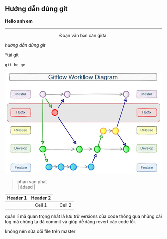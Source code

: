 ## Hướng dẫn dùng git
**Hello anh em**  
<hr>  
<center>Đoạn văn bản căn giữa.</center>  

_hướng dẫn dùng git_  

*tải git  

`git he ge`  

![alt text](./img/gitflow-hotfix-branch-diagram.jpg)  

>phan van phat  
| ádasd |  

<style>
td {
  text-align: center;
}
</style>

| Header 1 | Header 2 |
| --- | --- |
| <td>Cell 1</td> | <td>Cell 2</td> |
  
quản lí mã
quan trọng nhất là lưu trữ versions của code thông qua những cái log mà chúng ta đã commit và giúp dễ dàng revert các code lỗi.

không nên sửa đổi file trên master
